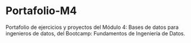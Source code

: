 # Portafolio-M4
 Portafolio de ejercicios y proyectos del Módulo 4: Bases de datos para ingenieros de datos, del Bootcamp: Fundamentos de Ingeniería de Datos.
